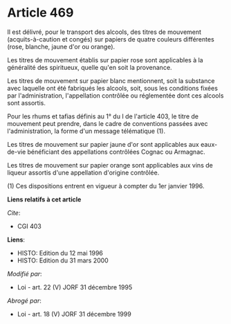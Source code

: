 # Article 469

Il est délivré, pour le transport des alcools, des titres de mouvement (acquits-à-caution et congés) sur papiers de quatre
couleurs différentes (rose, blanche, jaune d'or ou orange).

Les titres de mouvement établis sur papier rose sont applicables à la généralité des spiritueux, quelle qu'en soit la
provenance.

Les titres de mouvement sur papier blanc mentionnent, soit la substance avec laquelle ont été fabriqués les alcools, soit,
sous les conditions fixées par l'administration, l'appellation contrôlée ou réglementée dont ces alcools sont assortis.

Pour les rhums et tafias définis au 1° du I de l'article 403, le titre de mouvement peut prendre, dans le cadre de
conventions passées avec l'administration, la forme d'un message télématique (1).

Les titres de mouvement sur papier jaune d'or sont applicables aux eaux-de-vie bénéficiant des appellations contrôlées Cognac
ou Armagnac.

Les titres de mouvement sur papier orange sont applicables aux vins de liqueur assortis d'une appellation d'origine
contrôlée.

(1) Ces dispositions entrent en vigueur à compter du 1er janvier 1996.

**Liens relatifs à cet article**

_Cite_:

  - CGI 403

**Liens**:

  - HISTO: Edition du 12 mai 1996
  - HISTO: Edition du 31 mars 2000

_Modifié par_:

  - Loi - art. 22 (V) JORF 31 décembre 1995

_Abrogé par_:

  - Loi - art. 18 (V) JORF 31 décembre 1999
